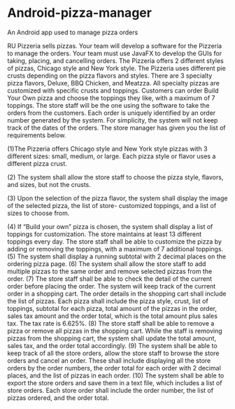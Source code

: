 # Android-pizza-manager
An Android app used to manage pizza orders

RU Pizzeria sells pizzas. Your team will develop a software for the Pizzeria to manage the orders. Your team must
use JavaFX to develop the GUIs for taking, placing, and cancelling orders. The Pizzeria offers 2 different styles of
pizzas, Chicago style and New York style. The Pizzeria uses different pie crusts depending on the pizza flavors and
styles. There are 3 specialty pizza flavors, Deluxe, BBQ Chicken, and Meatzza. All specialty pizzas are customized
with specific crusts and toppings. Customers can order Build Your Own pizza and choose the toppings they like, with
a maximum of 7 toppings. The store staff will be the one using the software to take the orders from the customers.
Each order is uniquely identified by an order number generated by the system. For simplicity, the system will not
keep track of the dates of the orders. The store manager has given you the list of requirements below.

(1)The Pizzeria offers Chicago style and New York style pizzas with 3 different sizes: small, medium, or large. Each
pizza style or flavor uses a different pizza crust.

(2) The system shall allow the store staff to choose the pizza style, flavors, and sizes, but not the crusts.

(3) Upon the selection of the pizza flavor, the system shall display the image of the selected pizza, the list of store-
customized toppings, and a list of sizes to choose from.

(4) If “Build your own” pizza is chosen, the system shall display a list of toppings for customization. The store
maintains at least 13 different toppings every day. The store staff shall be able to customize the pizza by adding
or removing the toppings, with a maximum of 7 additional toppings.
(5) The system shall display a running subtotal with 2 decimal places on the ordering pizza page.
(6) The system shall allow the store staff to add multiple pizzas to the same order and remove selected pizzas from
the order.
(7) The store staff shall be able to check the detail of the current order before placing the order. The system will keep
track of the current order in a shopping cart. The order details in the shopping cart shall include the list of pizzas.
Each pizza shall include the pizza style, crust, list of toppings, subtotal for each pizza, total amount of the pizzas
in the order, sales tax amount and the order total, which is the total amount plus sales tax. The tax rate is 6.625%.
(8) The store staff shall be able to remove a pizza or remove all pizzas in the shopping cart. While the staff is
removing pizzas from the shopping cart, the system shall update the total amount, sales tax, and the order total
accordingly.
(9) The system shall be able to keep track of all the store orders, allow the store staff to browse the store orders and
cancel an order. These shall include displaying all the store orders by the order numbers, the order total for each
order with 2 decimal places, and the list of pizzas in each order.
(10) The system shall be able to export the store orders and save them in a text file, which includes a list of store
orders. Each store order shall include the order number, the list of pizzas ordered, and the order total.
